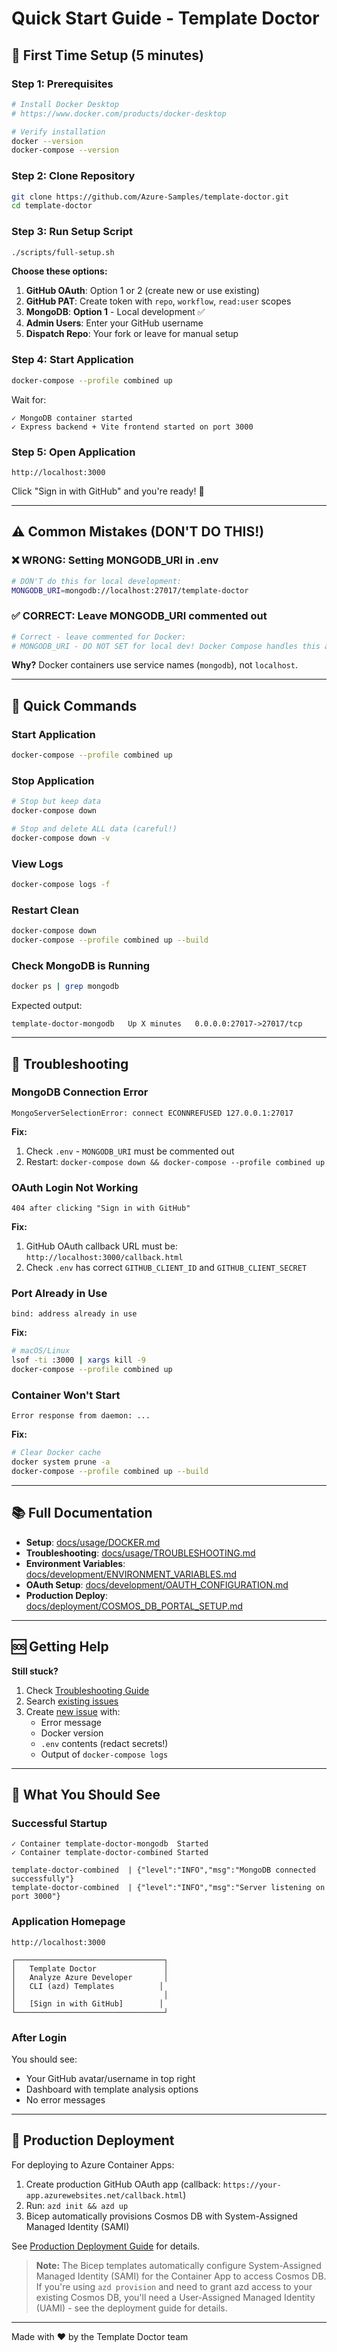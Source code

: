 # Quick Start Guide - Template Doctor

## 🚀 First Time Setup (5 minutes)

### Step 1: Prerequisites
```bash
# Install Docker Desktop
# https://www.docker.com/products/docker-desktop

# Verify installation
docker --version
docker-compose --version
```

### Step 2: Clone Repository
```bash
git clone https://github.com/Azure-Samples/template-doctor.git
cd template-doctor
```

### Step 3: Run Setup Script
```bash
./scripts/full-setup.sh
```

**Choose these options:**
1. **GitHub OAuth**: Option 1 or 2 (create new or use existing)
2. **GitHub PAT**: Create token with `repo`, `workflow`, `read:user` scopes
3. **MongoDB**: **Option 1** - Local development ✅
4. **Admin Users**: Enter your GitHub username
5. **Dispatch Repo**: Your fork or leave for manual setup

### Step 4: Start Application
```bash
docker-compose --profile combined up
```

Wait for:
```
✓ MongoDB container started
✓ Express backend + Vite frontend started on port 3000
```

### Step 5: Open Application
```
http://localhost:3000
```

Click "Sign in with GitHub" and you're ready! 🎉

---

## ⚠️ Common Mistakes (DON'T DO THIS!)

### ❌ WRONG: Setting MONGODB_URI in .env
```bash
# DON'T do this for local development:
MONGODB_URI=mongodb://localhost:27017/template-doctor
```

### ✅ CORRECT: Leave MONGODB_URI commented out
```bash
# Correct - leave commented for Docker:
# MONGODB_URI - DO NOT SET for local dev! Docker Compose handles this automatically.
```

**Why?** Docker containers use service names (`mongodb`), not `localhost`.

---

## 🔧 Quick Commands

### Start Application
```bash
docker-compose --profile combined up
```

### Stop Application
```bash
# Stop but keep data
docker-compose down

# Stop and delete ALL data (careful!)
docker-compose down -v
```

### View Logs
```bash
docker-compose logs -f
```

### Restart Clean
```bash
docker-compose down
docker-compose --profile combined up --build
```

### Check MongoDB is Running
```bash
docker ps | grep mongodb
```

Expected output:
```
template-doctor-mongodb   Up X minutes   0.0.0.0:27017->27017/tcp
```

---

## 🐛 Troubleshooting

### MongoDB Connection Error
```
MongoServerSelectionError: connect ECONNREFUSED 127.0.0.1:27017
```

**Fix:**
1. Check `.env` - `MONGODB_URI` must be commented out
2. Restart: `docker-compose down && docker-compose --profile combined up`

### OAuth Login Not Working
```
404 after clicking "Sign in with GitHub"
```

**Fix:**
1. GitHub OAuth callback URL must be: `http://localhost:3000/callback.html`
2. Check `.env` has correct `GITHUB_CLIENT_ID` and `GITHUB_CLIENT_SECRET`

### Port Already in Use
```
bind: address already in use
```

**Fix:**
```bash
# macOS/Linux
lsof -ti :3000 | xargs kill -9
docker-compose --profile combined up
```

### Container Won't Start
```
Error response from daemon: ...
```

**Fix:**
```bash
# Clear Docker cache
docker system prune -a
docker-compose --profile combined up --build
```

---

## 📚 Full Documentation

- **Setup**: [docs/usage/DOCKER.md](../usage/DOCKER.md)
- **Troubleshooting**: [docs/usage/TROUBLESHOOTING.md](../usage/TROUBLESHOOTING.md)
- **Environment Variables**: [docs/development/ENVIRONMENT_VARIABLES.md](../development/ENVIRONMENT_VARIABLES.md)
- **OAuth Setup**: [docs/development/OAUTH_CONFIGURATION.md](../development/OAUTH_CONFIGURATION.md)
- **Production Deploy**: [docs/deployment/COSMOS_DB_PORTAL_SETUP.md](../deployment/COSMOS_DB_PORTAL_SETUP.md)

---

## 🆘 Getting Help

**Still stuck?**

1. Check [Troubleshooting Guide](../usage/TROUBLESHOOTING.md)
2. Search [existing issues](https://github.com/Azure-Samples/template-doctor/issues)
3. Create [new issue](https://github.com/Azure-Samples/template-doctor/issues/new) with:
   - Error message
   - Docker version
   - `.env` contents (redact secrets!)
   - Output of `docker-compose logs`

---

## 🎯 What You Should See

### Successful Startup
```
✓ Container template-doctor-mongodb  Started
✓ Container template-doctor-combined Started

template-doctor-combined  | {"level":"INFO","msg":"MongoDB connected successfully"}
template-doctor-combined  | {"level":"INFO","msg":"Server listening on port 3000"}
```

### Application Homepage
```
http://localhost:3000

┌─────────────────────────────────┐
│   Template Doctor               │
│   Analyze Azure Developer       │
│   CLI (azd) Templates          │
│                                 │
│   [Sign in with GitHub]        │
└─────────────────────────────────┘
```

### After Login
You should see:
- Your GitHub avatar/username in top right
- Dashboard with template analysis options
- No error messages

---

## 🚢 Production Deployment

For deploying to Azure Container Apps:

1. Create production GitHub OAuth app (callback: `https://your-app.azurewebsites.net/callback.html`)
2. Run: `azd init && azd up`
3. Bicep automatically provisions Cosmos DB with System-Assigned Managed Identity (SAMI)

See [Production Deployment Guide](docs/deployment/PRODUCTION_DATABASE_MANAGED_IDENTITY.md) for details.

> **Note:** The Bicep templates automatically configure System-Assigned Managed Identity (SAMI) for the Container App to access Cosmos DB. If you're using `azd provision` and need to grant azd access to your existing Cosmos DB, you'll need a User-Assigned Managed Identity (UAMI) - see the deployment guide for details.

---

Made with ❤️ by the Template Doctor team
